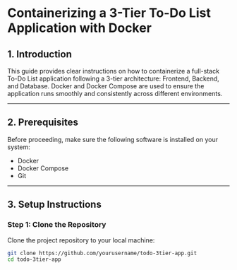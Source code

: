 # Containerizing a 3-Tier To-Do List Application with Docker

## 1. Introduction

This guide provides clear instructions on how to containerize a full-stack To-Do List application following a 3-tier architecture: Frontend, Backend, and Database. Docker and Docker Compose are used to ensure the application runs smoothly and consistently across different environments.

---

## 2. Prerequisites

Before proceeding, make sure the following software is installed on your system:

- Docker
- Docker Compose
- Git

---

## 3. Setup Instructions

### Step 1: Clone the Repository

Clone the project repository to your local machine:

```bash
git clone https://github.com/yourusername/todo-3tier-app.git
cd todo-3tier-app
